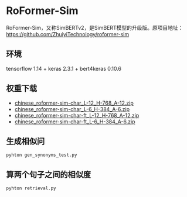 # RoFormer-Sim
RoFormer-Sim，又称SimBERTv2，是SimBERT模型的升级版。原项目地址：https://github.com/ZhuiyiTechnology/roformer-sim

## 环境
tensorflow 1.14 + keras 2.3.1 + bert4keras 0.10.6

## 权重下载
- [chinese_roformer-sim-char_L-12_H-768_A-12.zip](https://open.zhuiyi.ai/releases/nlp/models/zhuiyi/chinese_roformer-sim-char_L-12_H-768_A-12.zip)
- [chinese_roformer-sim-char_L-6_H-384_A-6.zip](https://open.zhuiyi.ai/releases/nlp/models/zhuiyi/chinese_roformer-sim-char_L-6_H-384_A-6.zip)
- [chinese_roformer-sim-char-ft_L-12_H-768_A-12.zip](https://open.zhuiyi.ai/releases/nlp/models/zhuiyi/chinese_roformer-sim-char-ft_L-12_H-768_A-12.zip)
- [chinese_roformer-sim-char-ft_L-6_H-384_A-6.zip](https://open.zhuiyi.ai/releases/nlp/models/zhuiyi/chinese_roformer-sim-char-ft_L-6_H-384_A-6.zip)

## 生成相似问
```
pyhton gen_synonyms_test.py
```

## 算两个句子之间的相似度
```
pyhton retrieval.py
```
